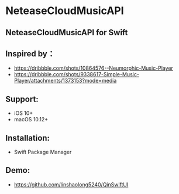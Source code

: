 # NeteaseCloudMusicAPI

## NeteaseCloudMusicAPI for Swift

## Inspired by：
* https://dribbble.com/shots/10864576--Neumorphic-Music-Player
* https://dribbble.com/shots/9338617-Simple-Music-Player/attachments/1373153?mode=media

## Support:
* iOS 10+
* macOS 10.12+

## Installation:
* Swift Package Manager

## Demo: 
* https://github.com/linshaolong5240/QinSwiftUI
